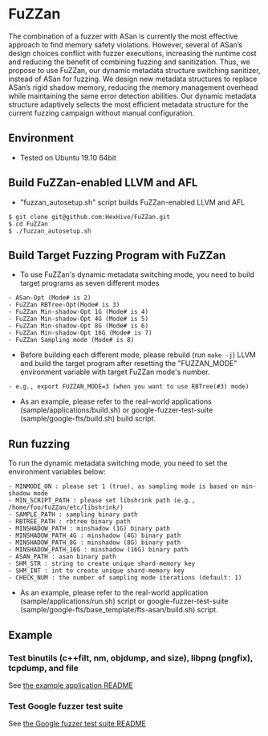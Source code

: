 # FuZZan
The combination of a fuzzer with ASan is currently the most effective approach to find memory safety violations.
However, several of ASan’s design choices conflict with fuzzer executions, increasing the runtime cost and reducing the benefit of combining fuzzing and sanitization. Thus, we propose to use FuZZan, our dynamic metadata structure switching sanitizer, instead of ASan for fuzzing. We design new metadata structures to replace ASan’s rigid shadow memory, reducing the memory management overhead while maintaining the same error detection abilities. Our dynamic metadata structure adaptively selects the most efficient metadata structure for the current fuzzing campaign without manual configuration.

## Environment
- Tested on Ubuntu 19.10 64bit

## Build FuZZan-enabled LLVM and AFL
- "fuzzan_autosetup.sh" script builds FuZZan-enabled LLVM and AFL

```
$ git clone git@github.com:HexHive/FuZZan.git
$ cd FuZZan
$ ./fuzzan_autosetup.sh
```

## Build Target Fuzzing Program with FuZZan
- To use FuZZan's dynamic metadata switching mode, you need to build target programs as seven different modes
```
- ASan-Opt (Mode# is 2)
- FuZZan RBTree-Opt(Mode# is 3)
- FuZZan Min-shadow-Opt 1G (Mode# is 4)
- FuZZan Min-shadow-Opt 4G (Mode# is 5)
- FuZZan Min-shadow-Opt 8G (Mode# is 6)
- FuZZan Min-shadow-Opt 16G (Mode# is 7)
- FuZZan Sampling mode (Mode# is 8)
```
- Before building each different mode, please rebuild (run `make -j`) LLVM and build the target program after resetting the "FUZZAN_MODE" environment variable with target FuZZan mode's number.
```
- e.g., export FUZZAN_MODE=3 (when you want to use RBTree(#3) mode)
```
- As an example, please refer to the real-world applications (sample/applications/build.sh) or google-fuzzer-test-suite (sample/google-fts/build.sh) build script.

## Run fuzzing
To run the dynamic metadata switching mode, you need to set the environment variables below:
```
- MINMODE_ON : please set 1 (true), as sampling mode is based on min-shadow mode
- MIN_SCRIPT_PATH : please set libshrink path (e.g., /home/foo/FuZZan/etc/libshrink/)
- SAMPLE_PATH : sampling binary path
- RBTREE_PATH : rbtree binary path
- MINSHADOW_PATH : minshadow (1G) binary path
- MINSHADOW_PATH_4G : minshadow (4G) binary path
- MINSHADOW_PATH_8G : minshadow (8G) binary path
- MINSHADOW_PATH_16G : minshadow (16G) binary path
- ASAN_PATH : asan binary path
- SHM_STR : string to create unique shard-memory key
- SHM_INT : int to create unique shard-memory key
- CHECK_NUM : the number of sampling mode iterations (default: 1)
```
- As an example, please refer to the real-world application (sample/applications/run.sh) script or google-fuzzer-test-suite (sample/google-fts/base_template/fts-asan/build.sh) script.

## Example
### Test binutils (c++filt, nm, objdump, and size), libpng (pngfix), tcpdump, and file

See [the example application README](./sample/applications/README.md)

### Test Google fuzzer test suite
See [the Google fuzzer test suite README](./sample/google-fuzzer-test-suite/README.md)
